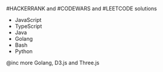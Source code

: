 #HACKERRANK and #CODEWARS and #LEETCODE solutions
- JavaScript
- TypeScript
- Java
- Golang
- Bash
- Python

@inc more Golang, D3.js and Three.js
